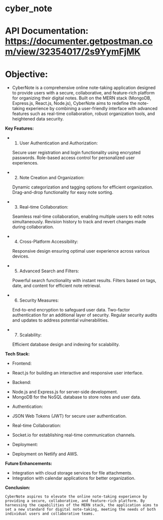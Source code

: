# cyber_note
# API Documentation: https://documenter.getpostman.com/view/32354017/2s9YymFjMK 
# Objective:
- CyberNote is a comprehensive online note-taking application designed to provide users with a secure, collaborative, and feature-rich platform for organizing their digital notes. Built on the MERN stack (MongoDB, Express.js, React.js, Node.js), CyberNote aims to redefine the note-taking experience by combining a user-friendly interface with advanced features such as real-time collaboration, robust organization tools, and heightened data security. 

**Key Features:**

- 1. User Authentication and Authorization:

    Secure user registration and login functionality using encrypted passwords.
    Role-based access control for personalized user experiences.
    
- 2. Note Creation and Organization:

    Dynamic categorization and tagging options for efficient organization.
    Drag-and-drop functionality for easy note sorting.
    
- 3. Real-time Collaboration:

    Seamless real-time collaboration, enabling multiple users to edit notes simultaneously.
    Revision history to track and revert changes made during collaboration.

- 4. Cross-Platform Accessibility:

    Responsive design ensuring optimal user experience across various devices.
    
- 5. Advanced Search and Filters:

    Powerful search functionality with instant results.
    Filters based on tags, date, and content for efficient note retrieval.

- 6. Security Measures:

    End-to-end encryption to safeguard user data.
    Two-factor authentication for an additional layer of security.
    Regular security audits and updates to address potential vulnerabilities.
    
- 7. Scalability:

    Efficient database design and indexing for scalability.

**Tech Stack:**

* Frontend:

- React.js for building an interactive and responsive user interface.
    
* Backend:

- Node.js and Express.js for server-side development.
- MongoDB for the NoSQL database to store notes and user data.

* Authentication:

- JSON Web Tokens (JWT) for secure user authentication.

* Real-time Collaboration:

- Socket.io for establishing real-time communication channels.

* Deployment:

- Deployment on Netlify and AWS.

**Future Enhancements:**

- Integration with cloud storage services for file attachments.
- Integration with calendar applications for better organization.

**Conclusion:**

    CyberNote aspires to elevate the online note-taking experience by providing a secure, collaborative, and feature-rich platform. By harnessing the capabilities of the MERN stack, the application aims to set a new standard for digital note-taking, meeting the needs of both individual users and collaborative teams.





